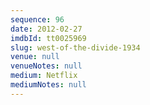 ```yaml
---
sequence: 96
date: 2012-02-27
imdbId: tt0025969
slug: west-of-the-divide-1934
venue: null
venueNotes: null
medium: Netflix
mediumNotes: null
---
```


